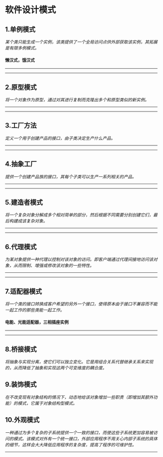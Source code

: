 # 软件设计模式

## 1.单例模式
*某个类只能生成一个实例，该类提供了一个全局访问点供外部获取该实例，其拓展是有限多例模式。*
#### 懒汉式，饿汉式
---
---
## 2.原型模式
*将一个对象作为原型，通过对其进行复制而克隆出多个和原型类似的新实例。*

---
---
## 3.工厂方法
*定义一个用于创建产品的接口，由子类决定生产什么产品。*

---
---
## 4.抽象工厂
*提供一个创建产品族的接口，其每个子类可以生产一系列相关的产品。*

---
---
## 5.建造者模式
*将一个复杂对象分解成多个相对简单的部分，然后根据不同需要分别创建它们，最后构建成该复杂对象。*

---
---
## 6.代理模式
*为某对象提供一种代理以控制对该对象的访问。即客户端通过代理间接地访问该对象，从而限制、增强或修改该对象的一些特性。*

---
---
## 7.适配器模式
*将一个类的接口转换成客户希望的另外一个接口，使得原本由于接口不兼容而不能一起工作的那些类能一起工作。*
#### 电能、光能适配器，三相插座实例
---
---
## 8.桥接模式
*将抽象与实现分离，使它们可以独立变化。它是用组合关系代替继承关系来实现的，从而降低了抽象和实现这两个可变维度的耦合度。*

## 9.装饰模式
*在不改变现有对象结构的情况下，动态地给该对象增加一些职责（即增加其额外功能）的模式，它属于对象结构型模式。*

## 10.外观模式
*一种通过为多个复杂的子系统提供一个一致的接口，而使这些子系统更加容易被访问的模式。该模式对外有一个统一接口，外部应用程序不用关心内部子系统的具体的细节，这样会大大降低应用程序的复杂度，提高了程序的可维护性。*

---

